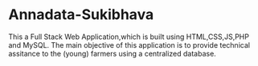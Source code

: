 # Annadata-Sukibhava
This a Full Stack Web Application,which is built using HTML,CSS,JS,PHP and MySQL. The main objective of this application is to provide technical assitance to the (young) farmers using a centralized database.
